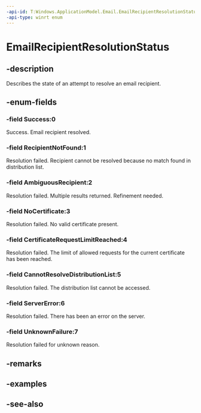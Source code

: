 ```yaml
---
-api-id: T:Windows.ApplicationModel.Email.EmailRecipientResolutionStatus
-api-type: winrt enum
---
```


<!-- Enumeration syntax
public enum Windows.ApplicationModel.Email.EmailRecipientResolutionStatus : int
-->

# EmailRecipientResolutionStatus

## -description
Describes the state of an attempt to resolve an email recipient.

## -enum-fields
### -field Success:0
Success. Email recipient resolved.

### -field RecipientNotFound:1
Resolution failed. Recipient cannot be resolved because no match found in distribution list.

### -field AmbiguousRecipient:2
Resolution failed. Multiple results returned. Refinement needed.

### -field NoCertificate:3
Resolution failed. No valid certificate present.

### -field CertificateRequestLimitReached:4
Resolution failed. The limit of allowed requests for the current certificate has been reached.

### -field CannotResolveDistributionList:5
Resolution failed. The distribution list cannot be accessed.

### -field ServerError:6
Resolution failed. There has been an error on the server.

### -field UnknownFailure:7
Resolution failed for unknown reason.


## -remarks

## -examples

## -see-also